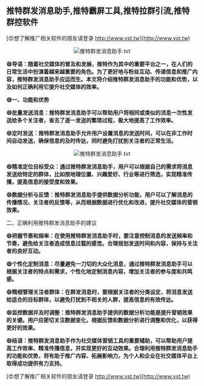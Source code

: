 ## **推特群发消息助手,推特霸屏工具,推特拉群引流,推特群控软件**

[😍想了解推广相关软件的朋友请登录 http://www.vst.tw](http://www.vst.tw)

 <center><img src="https://vst.tw/MP4/tuiguang/png/6.png" alt="推特群发消息助手.txt"></center>

**😄导语：随着社交媒体的普及和发展，推特作为其中的重要平台之一，在人们的日常生活中扮演着越来越重要的角色。为了更好地与粉丝互动、传递信息和推广内容，推特群发消息助手应运而生。本文将介绍推特群发消息助手的功能和优势，以及如何正确利用它提升社交媒体的效率。**

**😄一、功能和优势**

**😄批量发送消息：推特群发消息助手可以帮助用户将相同或类似的消息一次性发送给多个关注者，省去了逐一发送的繁琐过程，极大地提高了工作效率。**

**😄定时发送：推特群发消息助手允许用户设置消息的发送时间，可以在非工作时间自动发送，确保信息的及时传达，同时避免打扰到关注者的正常生活。**

 <center><img src="https://vst.tw/MP4/tuiguang/png/0.png" alt="推特群发消息助手.txt"></center>

**😄精准定位目标受众：通过推特群发消息助手，用户可以根据自己的需求将消息发送给特定的群体，比如按地理位置、兴趣爱好、行业等进行筛选，实现精准传播，提高信息的接受度和效果。**

**😄数据分析与反馈：推特群发消息助手提供数据分析功能，用户可以了解消息的传播情况、关注者的反馈等，从而根据数据进行优化和改进，提升社交媒体的营销效果。**

二、正确利用推特群发消息助手的建议

**😄把握节奏和频率：在使用推特群发消息助手时，要注意控制消息的发送频率和节奏，避免给关注者造成信息过载的感觉。合理规划发送时间和内容，保持与关注者的良好互动。**

**😄个性化定制消息：尽量避免一刀切的大众化消息，通过推特群发消息助手可以根据关注者的特点和需求，个性化地定制消息内容，增加关注者的参与度和共鸣感。**

**😄精细管理关注者群体：在群发消息时，要根据关注者的分类设定，将消息发送给适合的目标群体，以避免打扰到不相关的人群，提高信息的有效传达。**

**😄监控数据并及时调整：推特群发消息助手提供的数据分析功能是提升营销效果的关键。用户应密切关注数据变化，根据反馈和数据分析进行调整和优化，以获得更好的效果。**

**😄结语：推特群发消息助手作为社交媒体营销工具的重要辅助，可以帮助用户提高工作效率、精准传播信息，并实现更好的互动效果。合理利用推特群发消息助手的功能和优势，将有助于推广内容、拓展影响力，为个人和企业在社交媒体平台上取得成功提供有力支持。**

[😍想了解推广相关软件的朋友请登录 http://www.vst.tw](http://www.vst.tw)



